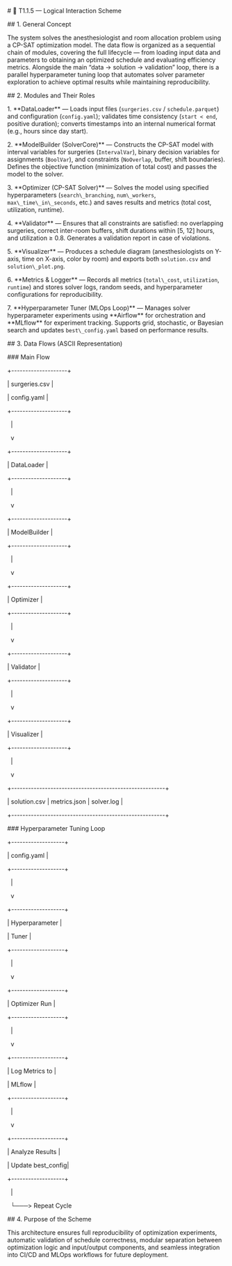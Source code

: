 \# 🧩 T1.1.5 — Logical Interaction Scheme



\## 1. General Concept

The system solves the anesthesiologist and room allocation problem using a CP-SAT optimization model. The data flow is organized as a sequential chain of modules, covering the full lifecycle — from loading input data and parameters to obtaining an optimized schedule and evaluating efficiency metrics. Alongside the main “data → solution → validation” loop, there is a parallel hyperparameter tuning loop that automates solver parameter exploration to achieve optimal results while maintaining reproducibility.



\## 2. Modules and Their Roles

1\. \*\*DataLoader\*\* — Loads input files (`surgeries.csv` / `schedule.parquet`) and configuration (`config.yaml`); validates time consistency (`start < end`, positive duration); converts timestamps into an internal numerical format (e.g., hours since day start).

2\. \*\*ModelBuilder (SolverCore)\*\* — Constructs the CP-SAT model with interval variables for surgeries (`IntervalVar`), binary decision variables for assignments (`BoolVar`), and constraints (`NoOverlap`, buffer, shift boundaries). Defines the objective function (minimization of total cost) and passes the model to the solver.

3\. \*\*Optimizer (CP-SAT Solver)\*\* — Solves the model using specified hyperparameters (`search\_branching`, `num\_workers`, `max\_time\_in\_seconds`, etc.) and saves results and metrics (total cost, utilization, runtime).

4\. \*\*Validator\*\* — Ensures that all constraints are satisfied: no overlapping surgeries, correct inter-room buffers, shift durations within \[5, 12] hours, and utilization ≥ 0.8. Generates a validation report in case of violations.

5\. \*\*Visualizer\*\* — Produces a schedule diagram (anesthesiologists on Y-axis, time on X-axis, color by room) and exports both `solution.csv` and `solution\_plot.png`.

6\. \*\*Metrics \& Logger\*\* — Records all metrics (`total\_cost`, `utilization`, `runtime`) and stores solver logs, random seeds, and hyperparameter configurations for reproducibility.

7\. \*\*Hyperparameter Tuner (MLOps Loop)\*\* — Manages solver hyperparameter experiments using \*\*Airflow\*\* for orchestration and \*\*MLflow\*\* for experiment tracking. Supports grid, stochastic, or Bayesian search and updates `best\_config.yaml` based on performance results.



\## 3. Data Flows (ASCII Representation)



\### Main Flow

+--------------------+

|  surgeries.csv     |

|  config.yaml       |

+--------------------+

&nbsp;         |

&nbsp;         v

+--------------------+

|    DataLoader      |

+--------------------+

&nbsp;         |

&nbsp;         v

+--------------------+

|   ModelBuilder     |

+--------------------+

&nbsp;         |

&nbsp;         v

+--------------------+

|     Optimizer      |

+--------------------+

&nbsp;         |

&nbsp;         v

+--------------------+

|     Validator      |

+--------------------+

&nbsp;         |

&nbsp;         v

+--------------------+

|     Visualizer     |

+--------------------+

&nbsp;         |

&nbsp;         v

+-------------------------------------------------------+

| solution.csv | metrics.json | solver.log              |

+-------------------------------------------------------+



\### Hyperparameter Tuning Loop

+-------------------+

|   config.yaml     |

+-------------------+

&nbsp;         |

&nbsp;         v

+-------------------+

| Hyperparameter    |

|      Tuner        |

+-------------------+

&nbsp;         |

&nbsp;         v

+-------------------+

|   Optimizer Run   |

+-------------------+

&nbsp;         |

&nbsp;         v

+-------------------+

|  Log Metrics to   |

|      MLflow       |

+-------------------+

&nbsp;         |

&nbsp;         v

+-------------------+

| Analyze Results   |

| Update best\_config|

+-------------------+

&nbsp;         |

&nbsp;         └───> Repeat Cycle



\## 4. Purpose of the Scheme

This architecture ensures full reproducibility of optimization experiments, automatic validation of schedule correctness, modular separation between optimization logic and input/output components, and seamless integration into CI/CD and MLOps workflows for future deployment.

